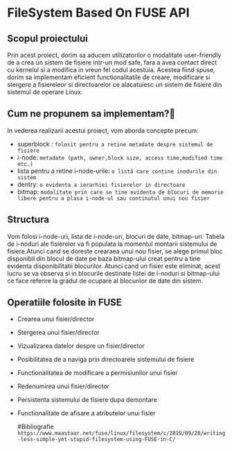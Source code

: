 # FileSystem Based On FUSE API 
## Scopul proiectului
Prin acest proiect, dorim sa aducem utilizatorilor o modalitate user-friendly de a crea un sistem de fisiere intr-un mod safe, fara a avea contact direct cu kernelul si a modifica in vreun fel codul acestuia.
Acestea fiind spuse, dorim sa implementam eficient functionalitatile de creare, modificare si stergere a fisiereleor si directoarelor ce alacatuiesc un sistem de fisiere din sistemul de operare Linux.
## Cum ne propunem sa implementam?🤔
In vederea realizarii acestui proiect, vom aborda concepte precum:
* superblock : `folosit pentru a retine metadate despre sistemul de fisiere`
* i-node: `metadate (path, owner,block size, access time,modified time etc.)`
* lista pentru a retine i-node-urile: `o listă care conține inodurile din sistem`
* dentry: `o evidenta a ierarhiei fisierelor in directoare`
* bitmap: `modalitate prin care se tine evidenta de blocuri de memorie libere pentru a plasa i-node-ul sau continutul unui nou fisier`
## Structura
Vom folosi i-node-uri, lista de i-node-uri, blocuri de date, bitmap-uri.
Tabela de i-noduri ale fisierelor va fi populata la momentul montarii sistemului de fisiere.Atunci cand se doreste crearaea unui nou fisier, se alege primul bloc disponibil din blocul de date pe baza bitmap-ului creat pentru a tine evidenta disponibilitatii blocurilor.
Atunci cand un fisier este eliminat, acest lucru se va observa si in blocurile destinate listei de i-noduri si bitmap-ului ce face referire la gradul de ocupare al blocurilor de date din sistem.
## Operatiile folosite in FUSE
* Crearea unui fisier/director
* Stergerea unui fisier/director
* Vizualizarea datelor despre un fisier/director
* Posibilitatea de a naviga prin directoarele sistemului de fisiere
* Functionalitatea de modificare a permisiunilor unui fisier
* Redenumirea unui fisier/director
* Persistenta sistemului de fisiere dupa demontare
* Functionalitate de afisare a atributelor unui fisier

  #Bibliografie
  `https://www.maastaar.net/fuse/linux/filesystem/c/2019/09/28/writing-less-simple-yet-stupid-filesystem-using-FUSE-in-C/`
